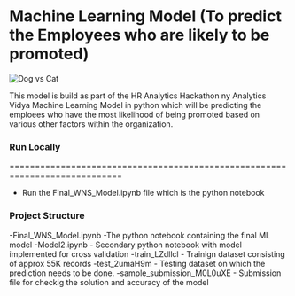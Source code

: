 # Machine Learning Model (To predict the Employees who are likely to be promoted)


![Dog vs Cat](https://i.ibb.co/dgfWqCt/hr-1920x480.jpg)


This model is build as part of the HR Analytics Hackathon ny Analytics Vidya
Machine Learning Model in python which will be predicting the emploees who have the most likelihood of being promoted based on various other factors within the organization.	


### Run Locally
============================================================================
- Run the Final_WNS_Model.ipynb file which is the python notebook


### Project Structure
-Final_WNS_Model.ipynb -The python notebook containing the final ML model
-Model2.ipynb - Secondary python notebook with model implemented for cross validation
-train_LZdllcl - Trainign dataset consisting of approx 55K records
-test_2umaH9m  - Testing dataset on which the prediction needs to be done.
-sample_submission_M0L0uXE - Submission file for checkig the solution and accuracy of the model
